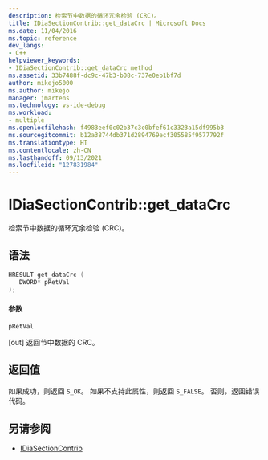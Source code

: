 ```yaml
---
description: 检索节中数据的循环冗余检验 (CRC)。
title: IDiaSectionContrib::get_dataCrc | Microsoft Docs
ms.date: 11/04/2016
ms.topic: reference
dev_langs:
- C++
helpviewer_keywords:
- IDiaSectionContrib::get_dataCrc method
ms.assetid: 33b7488f-dc9c-47b3-b08c-737e0eb1bf7d
author: mikejo5000
ms.author: mikejo
manager: jmartens
ms.technology: vs-ide-debug
ms.workload:
- multiple
ms.openlocfilehash: f4983eef0c02b37c3c0bfef61c3323a15df995b3
ms.sourcegitcommit: b12a38744db371d2894769ecf305585f9577792f
ms.translationtype: HT
ms.contentlocale: zh-CN
ms.lasthandoff: 09/13/2021
ms.locfileid: "127831984"
---
```

# <a name="idiasectioncontribget_datacrc"></a>IDiaSectionContrib::get_dataCrc
检索节中数据的循环冗余检验 (CRC)。

## <a name="syntax"></a>语法

```C++
HRESULT get_dataCrc ( 
   DWORD* pRetVal
);
```

#### <a name="parameters"></a>参数
 `pRetVal`

[out] 返回节中数据的 CRC。

## <a name="return-value"></a>返回值
 如果成功，则返回 `S_OK`。 如果不支持此属性，则返回 `S_FALSE`。 否则，返回错误代码。

## <a name="see-also"></a>另请参阅
- [IDiaSectionContrib](../../debugger/debug-interface-access/idiasectioncontrib.md)
